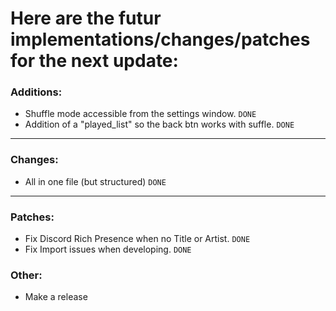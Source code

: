 # Here are the futur **implementations/changes/patches** for the **next** update:
### Additions:
- Shuffle mode accessible from the settings window. `DONE`
- Addition of a "played_list" so the back btn works with suffle. `DONE`
***
### Changes:
- All in one file (but structured) `DONE`
***
### Patches:
- Fix Discord Rich Presence when no Title or Artist. `DONE`
- Fix Import issues when developing. `DONE`
### Other:
- Make a release